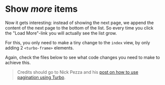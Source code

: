 # Show *more* items

Now it gets interesting: instead of showing the next page, we append the content of the next page to the bottom of the list. So every time you click the "Load More"-link you will actually see the list grow.

For this, you only need to make a tiny change to the `index` view, by only adding 2 `<turbo-frame>` elements.

Again, check the files below to see what code changes you need to make to achieve this.

> Credits should go to Nick Pezza and his [post on how to use pagination using Turbo](https://dev.to/pezza/how-to-paginate-items-using-turbo-1862).